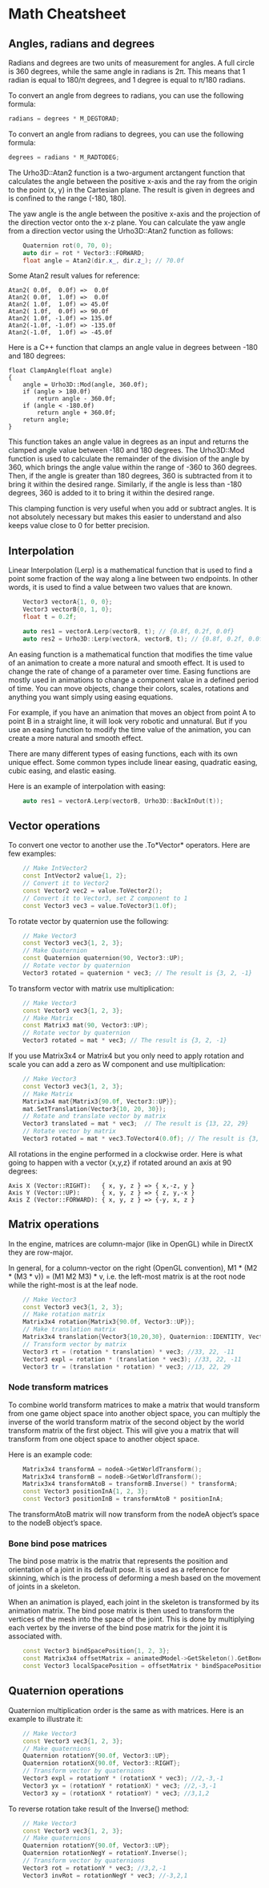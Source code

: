 Math Cheatsheet
==============================

## Angles, radians and degrees

Radians and degrees are two units of measurement for angles. A full circle is 360 degrees, while the same angle in radians is 2π. This means that 1 radian is equal to 180/π degrees, and 1 degree is equal to π/180 radians.

To convert an angle from degrees to radians, you can use the following formula:
```cpp
radians = degrees * M_DEGTORAD;
```

To convert an angle from radians to degrees, you can use the following formula:
```cpp
degrees = radians * M_RADTODEG;
```

The Urho3D::Atan2 function is a two-argument arctangent function that calculates the angle between the positive x-axis and the ray from the origin to the point (x, y) in the Cartesian plane. The result is given in degrees and is confined to the range (-180, 180].

The yaw angle is the angle between the positive x-axis and the projection of the direction vector onto the x-z plane. You can calculate the yaw angle from a direction vector using the Urho3D::Atan2 function as follows:
```cpp
    Quaternion rot(0, 70, 0);
    auto dir = rot * Vector3::FORWARD;
    float angle = Atan2(dir.x_, dir.z_); // 70.0f
```

Some Atan2 result values for reference:
```
Atan2( 0.0f,  0.0f) =>  0.0f
Atan2( 0.0f,  1.0f) =>  0.0f
Atan2( 1.0f,  1.0f) => 45.0f
Atan2( 1.0f,  0.0f) => 90.0f
Atan2( 1.0f, -1.0f) => 135.0f
Atan2(-1.0f, -1.0f) => -135.0f
Atan2(-1.0f,  1.0f) => -45.0f
```

Here is a C++ function that clamps an angle value in degrees between -180 and 180 degrees:

```
float ClampAngle(float angle)
{
    angle = Urho3D::Mod(angle, 360.0f);
    if (angle > 180.0f)
        return angle - 360.0f;
    if (angle < -180.0f)
        return angle + 360.0f;
    return angle;
}
```

This function takes an angle value in degrees as an input and returns the clamped angle value between -180 and 180 degrees. The Urho3D::Mod function is used to calculate the remainder of the division of the angle by 360, which brings the angle value within the range of -360 to 360 degrees. Then, if the angle is greater than 180 degrees, 360 is subtracted from it to bring it within the desired range. Similarly, if the angle is less than -180 degrees, 360 is added to it to bring it within the desired range.

This clamping function is very useful when you add or subtract angles. It is not absolutely necessary but makes this easier to understand and also keeps value close to 0 for better precision.

## Interpolation

Linear Interpolation (Lerp) is a mathematical function that is used to find a point some fraction of the way along a line between two endpoints. In other words, it is used to find a value between two values that are known.

```cpp
    Vector3 vectorA{1, 0, 0};
    Vector3 vectorB{0, 1, 0};
    float t = 0.2f;

    auto res1 = vectorA.Lerp(vectorB, t); // {0.8f, 0.2f, 0.0f}
    auto res2 = Urho3D::Lerp(vectorA, vectorB, t); // {0.8f, 0.2f, 0.0f}
```

An easing function is a mathematical function that modifies the time value of an animation to create a more natural and smooth effect. It is used to change the rate of change of a parameter over time. Easing functions are mostly used in animations to change a component value in a defined period of time. You can move objects, change their colors, scales, rotations and anything you want simply using easing equations.

For example, if you have an animation that moves an object from point A to point B in a straight line, it will look very robotic and unnatural. But if you use an easing function to modify the time value of the animation, you can create a more natural and smooth effect.

There are many different types of easing functions, each with its own unique effect. Some common types include linear easing, quadratic easing, cubic easing, and elastic easing.

Here is an example of interpolation with easing:
```cpp
    auto res1 = vectorA.Lerp(vectorB, Urho3D::BackInOut(t));
```

## Vector operations

To convert one vector to another use the .To\*Vector\* operators. Here are few examples:

```cpp
    // Make IntVector2
    const IntVector2 value{1, 2};
    // Convert it to Vector2
    const Vector2 vec2 = value.ToVector2();
    // Convert it to Vector3, set Z component to 1
    const Vector3 vec3 = value.ToVector3(1.0f);
```

To rotate vector by quaternion use the following:

```cpp
    // Make Vector3
    const Vector3 vec3{1, 2, 3};
    // Make Quaternion
    const Quaternion quaternion(90, Vector3::UP);
    // Rotate vector by quaternion
    Vector3 rotated = quaternion * vec3; // The result is {3, 2, -1}
```

To transform vector with matrix use multiplication:

```cpp
    // Make Vector3
    const Vector3 vec3{1, 2, 3};
    // Make Matrix
    const Matrix3 mat(90, Vector3::UP);
    // Rotate vector by quaternion
    Vector3 rotated = mat * vec3; // The result is {3, 2, -1}
```

If you use Matrix3x4 or Matrix4 but you only need to apply rotation and scale you can add a zero as W component and use multiplication:

```cpp
    // Make Vector3
    const Vector3 vec3{1, 2, 3};
    // Make Matrix
    Matrix3x4 mat{Matrix3{90.0f, Vector3::UP}};
    mat.SetTranslation(Vector3{10, 20, 30});
    // Rotate and translate vector by matrix
    Vector3 translated = mat * vec3;  // The result is {13, 22, 29}
    // Rotate vector by matrix
    Vector3 rotated = mat * vec3.ToVector4(0.0f); // The result is {3, 2, -1}
```

All rotations in the engine performed in a clockwise order. Here is what going to happen with a vector {x,y,z} if rotated around an axis at 90 degrees:

```
Axis X (Vector::RIGHT):   { x, y, z } => { x,-z, y }
Axis Y (Vector::UP):      { x, y, z } => { z, y,-x }
Axis Z (Vector::FORWARD): { x, y, z } => {-y, x, z }
```

## Matrix operations

In the engine, matrices are column-major (like in OpenGL) while in DirectX they are row-major.

In general, for a column-vector on the right (OpenGL convention), M1 * (M2 * (M3 * v)) = (M1 M2 M3) * v, i.e. the left-most matrix is at the root node while the right-most is at the leaf node.

```cpp
    // Make Vector3
    const Vector3 vec3{1, 2, 3};
    // Make rotation matrix
    Matrix3x4 rotation{Matrix3{90.0f, Vector3::UP}};
    // Make translation matrix
    Matrix3x4 translation{Vector3{10,20,30}, Quaternion::IDENTITY, Vector3::ONE};
    // Transform vector by matrix
    Vector3 rt = (rotation * translation) * vec3; //33, 22, -11
    Vector3 expl = rotation * (translation * vec3); //33, 22, -11
    Vector3 tr = (translation * rotation) * vec3; //13, 22, 29
```

### Node transform matrices

To combine world transform matrices to make a matrix that would transform from one game object space into another object space, you can multiply the inverse of the world transform matrix of the second object
by the world transform matrix of the first object. This will give you a matrix that will transform from one object space to another object space.

Here is an example code:
```cpp
    Matrix3x4 transformA = nodeA->GetWorldTransform();
    Matrix3x4 transformB = nodeB->GetWorldTransform();
    Matrix3x4 transformAtoB = transformB.Inverse() * transformA;
    const Vector3 positionInA{1, 2, 3};
    const Vector3 positionInB = transformAtoB * positionInA;
```
The transformAtoB matrix will now transform from the nodeA object’s space to the nodeB object’s space.

### Bone bind pose matrices

The bind pose matrix is the matrix that represents the position and orientation of a joint in its default pose. It is used as a reference for skinning, which is the process of deforming a mesh based on the movement of joints in a skeleton.

When an animation is played, each joint in the skeleton is transformed by its animation matrix. The bind pose matrix is then used to transform the vertices of the mesh into the space of the joint. This is done by multiplying each vertex by the inverse of the bind pose matrix for the joint it is associated with.

```cpp
    const Vector3 bindSpacePosition{1, 2, 3};
    const Matrix3x4 offsetMatrix = animatedModel->GetSkeleton().GetBone(0u)->offsetMatrix_;
    const Vector3 localSpacePosition = offsetMatrix * bindSpacePosition;
```

## Quaternion operations

Quaternion multiplication order is the same as with matrices. Here is an example to illustrate it:

```cpp
    // Make Vector3
    const Vector3 vec3{1, 2, 3};
    // Make quaternions
    Quaternion rotationY{90.0f, Vector3::UP};
    Quaternion rotationX{90.0f, Vector3::RIGHT};
    // Transform vector by quaternions
    Vector3 expl = rotationY * (rotationX * vec3); //2,-3,-1
    Vector3 yx = (rotationY * rotationX) * vec3; //2,-3,-1
    Vector3 xy = (rotationX * rotationY) * vec3; //3,1,2
```

To reverse rotation take result of the Inverse() method:
```cpp
    // Make Vector3
    const Vector3 vec3{1, 2, 3};
    // Make quaternions
    Quaternion rotationY{90.0f, Vector3::UP};
    Quaternion rotationNegY = rotationY.Inverse();
    // Transform vector by quaternions
    Vector3 rot = rotationY * vec3; //3,2,-1
    Vector3 invRot = rotationNegY * vec3; //-3,2,1
```

